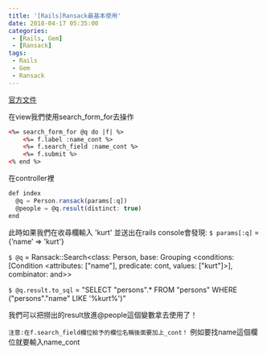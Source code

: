 ```yaml
---
title: '[Rails]Ransack最基本使用'
date: 2018-04-17 05:35:00
categories:
 - [Rails, Gem]
 - [Ransack]
tags:
 - Rails
 - Gem
 - Ransack
---
```

[官方文件](https://github.com/activerecord-hackery/ransack)

在view我們使用search_form_for去操作
``` html search.html.erb
<%= search_form_for @q do |f| %>
    <%= f.label :name_cont %>
    <%= f.search_field :name_cont %>
    <%= f.submit %>
<% end %>
```

在controller裡
``` javascript search_controller.rb
def index
  @q = Person.ransack(params[:q])
  @people = @q.result(distinct: true)
end
```

此時如果我們在收尋欄輸入  'kurt'  並送出在rails console會發現:
`$ params[:q]` = {’name’ => 'kurt'}

`$ @q` = Ransack::Search<class: Person, base: Grouping <conditions: [Condition <attributes: ["name"], predicate: cont, values: ["kurt"]>], combinator: and\>\>

`$ @q.result.to_sql` = "SELECT "persons".* FROM "persons" WHERE ("persons"."name" LIKE '%kurt%')"

我們可以把撈出的result放進@people這個變數拿去使用了！

`注意:在f.search_field欄位給予的欄位名稱後面要加上_cont！`
例如要找name這個欄位就要輸入name_cont
